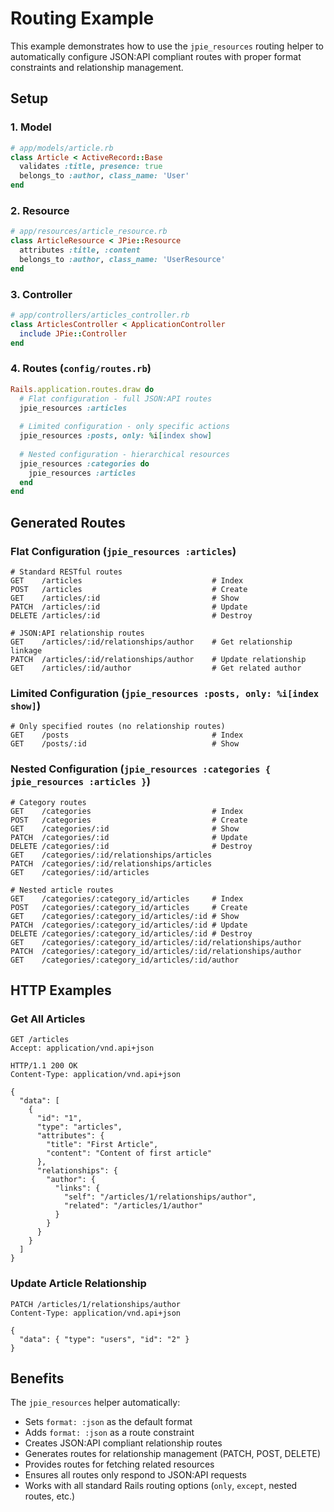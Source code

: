# Routing Example

This example demonstrates how to use the `jpie_resources` routing helper to automatically configure JSON:API compliant routes with proper format constraints and relationship management.

## Setup

### 1. Model
```ruby
# app/models/article.rb
class Article < ActiveRecord::Base
  validates :title, presence: true
  belongs_to :author, class_name: 'User'
end
```

### 2. Resource
```ruby
# app/resources/article_resource.rb
class ArticleResource < JPie::Resource
  attributes :title, :content
  belongs_to :author, class_name: 'UserResource'
end
```

### 3. Controller
```ruby
# app/controllers/articles_controller.rb
class ArticlesController < ApplicationController
  include JPie::Controller
end
```

### 4. Routes (`config/routes.rb`)
```ruby
Rails.application.routes.draw do
  # Flat configuration - full JSON:API routes
  jpie_resources :articles
  
  # Limited configuration - only specific actions
  jpie_resources :posts, only: %i[index show]
  
  # Nested configuration - hierarchical resources
  jpie_resources :categories do
    jpie_resources :articles
  end
end
```

## Generated Routes

### Flat Configuration (`jpie_resources :articles`)
```http
# Standard RESTful routes
GET    /articles                             # Index
POST   /articles                             # Create
GET    /articles/:id                         # Show
PATCH  /articles/:id                         # Update
DELETE /articles/:id                         # Destroy

# JSON:API relationship routes
GET    /articles/:id/relationships/author    # Get relationship linkage
PATCH  /articles/:id/relationships/author    # Update relationship
GET    /articles/:id/author                  # Get related author
```

### Limited Configuration (`jpie_resources :posts, only: %i[index show]`)
```http
# Only specified routes (no relationship routes)
GET    /posts                                # Index
GET    /posts/:id                            # Show
```

### Nested Configuration (`jpie_resources :categories { jpie_resources :articles }`)
```http
# Category routes
GET    /categories                           # Index
POST   /categories                           # Create
GET    /categories/:id                       # Show
PATCH  /categories/:id                       # Update
DELETE /categories/:id                       # Destroy
GET    /categories/:id/relationships/articles
PATCH  /categories/:id/relationships/articles
GET    /categories/:id/articles

# Nested article routes
GET    /categories/:category_id/articles     # Index
POST   /categories/:category_id/articles     # Create
GET    /categories/:category_id/articles/:id # Show
PATCH  /categories/:category_id/articles/:id # Update
DELETE /categories/:category_id/articles/:id # Destroy
GET    /categories/:category_id/articles/:id/relationships/author
PATCH  /categories/:category_id/articles/:id/relationships/author
GET    /categories/:category_id/articles/:id/author
```

## HTTP Examples

### Get All Articles
```http
GET /articles
Accept: application/vnd.api+json

HTTP/1.1 200 OK
Content-Type: application/vnd.api+json

{
  "data": [
    {
      "id": "1",
      "type": "articles",
      "attributes": {
        "title": "First Article",
        "content": "Content of first article"
      },
      "relationships": {
        "author": {
          "links": {
            "self": "/articles/1/relationships/author",
            "related": "/articles/1/author"
          }
        }
      }
    }
  ]
}
```

### Update Article Relationship
```http
PATCH /articles/1/relationships/author
Content-Type: application/vnd.api+json

{
  "data": { "type": "users", "id": "2" }
}
```

## Benefits

The `jpie_resources` helper automatically:
- Sets `format: :json` as the default format
- Adds `format: :json` as a route constraint
- Creates JSON:API compliant relationship routes
- Generates routes for relationship management (PATCH, POST, DELETE)
- Provides routes for fetching related resources
- Ensures all routes only respond to JSON:API requests
- Works with all standard Rails routing options (`only`, `except`, nested routes, etc.) 